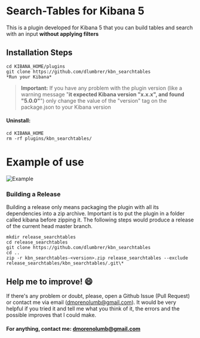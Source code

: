 # Search-Tables for Kibana 5

This is a plugin developed for Kibana 5 that you can build tables and search with an input **without applying filters**


## Installation Steps

```
cd KIBANA_HOME/plugins
git clone https://github.com/dlumbrer/kbn_searchtables
*Run your Kibana*
```
> **Important:** If you have any problem with the plugin version (like a warning message "**it expected Kibana version "x.x.x", and found "5.0.0"**") only change the value of the "version" tag on the package.json to your Kibana version


#### Uninstall:
```
cd KIBANA_HOME
rm -rf plugins/kbn_searchtables/
```


# Example of use

![Example](public/images/search_example.gif)

### Building a Release
Building a release only means packaging the plugin with all its dependencies into a zip archive. Important is to put the plugin in a folder called kibana before zipping it.
The following steps would produce a release of the current head master branch.
```
mkdir release_searchtables
cd release_searchtables
git clone https://github.com/dlumbrer/kbn_searchtables
cd ..
zip -r kbn_searchtables-<version>.zip release_searchtables --exclude release_searchtables/kbn_searchtables/.git\*
```

## Help me to improve! :smile:

If there's any problem or doubt, please, open a Github Issue (Pull Request) or contact me via email (dmorenolumb@gmail.com). It would be very helpful if you tried it and tell me what you think of it, the errors and the possible improves that I could make.


#### For anything, contact me: dmorenolumb@gmail.com
